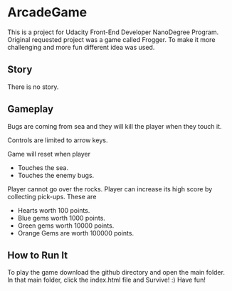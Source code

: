# ArcadeGame

This is a project for Udacity Front-End Developer NanoDegree Program. Original requested project was a game called Frogger. To make it more challenging and more fun different idea was used.

## Story

There is no story.

## Gameplay

Bugs are coming from sea and they will kill the player when they touch it.

Controls are limited to arrow keys.

Game will reset when player
* Touches the sea.
* Touches the enemy bugs.

Player cannot go over the rocks.
Player can increase its high score by collecting pick-ups. These are
* Hearts worth 100 points.
* Blue gems worth 1000 points.
* Green gems worth 10000 points.
* Orange Gems are worth 100000 points.

## How to Run It

To play the game download the github directory and open the main folder. In that main folder, click the index.html file and Survive! :)
Have fun!
